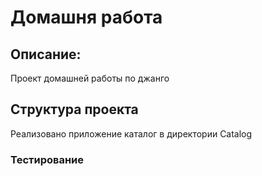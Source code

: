 # Домашня работа

## Описание:
Проект домашней работы по джанго

## Структура проекта
Реализовано приложение каталог в директории Catalog 

### Тестирование
